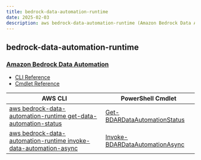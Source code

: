 ```yaml
---
title: bedrock-data-automation-runtime
date: 2025-02-03
description: aws bedrock-data-automation-runtime (Amazon Bedrock Data Automation) command/cmdlet list.
---
```


## bedrock-data-automation-runtime

### [Amazon Bedrock Data Automation](https://aws.amazon.com/bedrock/bda/)

* [CLI Reference](https://awscli.amazonaws.com/v2/documentation/api/latest/reference/bedrock-data-automation-runtime/index.html)
* [Cmdlet Reference](https://docs.aws.amazon.com/powershell/latest/reference/items/BedrockDataAutomationRuntime_cmdlets.html)

|AWS CLI|PowerShell Cmdlet|
|----|----|
|[aws bedrock-data-automation-runtime get-data-automation-status](https://awscli.amazonaws.com/v2/documentation/api/latest/reference/bedrock-data-automation-runtime/get-data-automation-status.html)|[Get-BDARDataAutomationStatus](https://docs.aws.amazon.com/powershell/latest/reference/items/Get-BDARDataAutomationStatus.html)|
|[aws bedrock-data-automation-runtime invoke-data-automation-async](https://awscli.amazonaws.com/v2/documentation/api/latest/reference/bedrock-data-automation-runtime/invoke-data-automation-async.html)|[Invoke-BDARDataAutomationAsync](https://docs.aws.amazon.com/powershell/latest/reference/items/Invoke-BDARDataAutomationAsync.html)|

